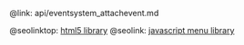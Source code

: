 @link: api/eventsystem_attachevent.md

@seolinktop: [html5 library](https://webix.com)
@seolink: [javascript menu library](https://webix.com/widget/menu/)